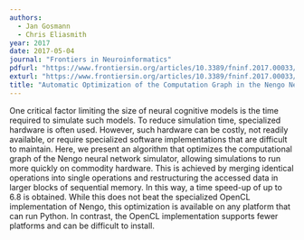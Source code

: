 ```yaml
---
authors:
  - Jan Gosmann
  - Chris Eliasmith
year: 2017
date: 2017-05-04
journal: "Frontiers in Neuroinformatics"
pdfurl: "https://www.frontiersin.org/articles/10.3389/fninf.2017.00033/pdf"
exturl: "https://www.frontiersin.org/articles/10.3389/fninf.2017.00033/full"
title: "Automatic Optimization of the Computation Graph in the Nengo Neural Network Simulator"
---
```


One critical factor limiting the size of neural cognitive models is the time
required to simulate such models. To reduce simulation time, specialized
hardware is often used. However, such hardware can be costly, not readily
available, or require specialized software implementations that are difficult to
maintain. Here, we present an algorithm that optimizes the computational graph
of the Nengo neural network simulator, allowing simulations to run more quickly
on commodity hardware. This is achieved by merging identical operations into
single operations and restructuring the accessed data in larger blocks of
sequential memory. In this way, a time speed-up of up to 6.8 is obtained. While
this does not beat the specialized OpenCL implementation of Nengo, this
optimization is available on any platform that can run Python. In contrast, the
OpenCL implementation supports fewer platforms and can be difficult to
install.

